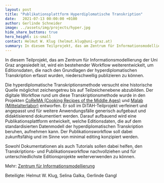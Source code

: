 ```yaml
---
layout: post
title: "Publikationsplattform Hyperdiplomatische Transkription"
date:   2021-07-13 00:00:00 +0100
author: Gerlinde Schneider
image: ../assets/img/projects/hyper.jpg
hide_share_buttons: true
hero_height: is-small
contact: Helmut W. Klug (helmut.klug@uni-graz.at)
summary: In diesem Teilprojekt, das am Zentrum für Informationsmodellierung der Uni Graz angesiedelt ist, wird ein bestehender Workflow weiterentwickelt, um Editionsdaten, die nach den Grundlagen der hyperdiplomatischen Transkription erfasst wurden, niederschwellig publizieren zu können. 
---
```


In diesem Teilprojekt, das am Zentrum für Informationsmodellierung der Uni Graz angesiedelt ist, wird ein bestehender Workflow weiterentwickelt, um Editionsdaten, die nach den Grundlagen der hyperdiplomatischen Transkription erfasst wurden, niederschwellig publizieren zu können.

Die hyperdiplomatische Transkriptionsmethode versucht eine historische Quelle möglichst zeichengetreu bis auf Teilzeichenebene abzubilden. Der digitale Workflow rund um diese Transkriptionsmethode wurde in den Projekten [CoReMA (Cooking Recipes of the Middle Ages)](https://gams.uni-graz.at/context:corema) und [Malab (Mittelalterlabor)](https://gams.uni-graz.at/context:malab) entworfen. Er soll im DiTAH-Teilprojekt verfeinert und angepasst und für weitere Anwendungsfälle generisch aufgebaut und didaktisierend dokumentiert werden. Darauf aufbauend wird eine Publikationsplattform entwickelt, welche Editionsdaten, die auf dem standardisierten Datenmodell der hyperdiplomatischen Transkription beruhen, aufnehmen kann. Der Publikationsworkflow soll dabei zukunftsfähig und im Sinne von minimal editing konzipiert werden.

Sowohl Dokumentationen als auch Tutorials sollen dabei helfen, den Transkriptions- und Publikationsworkflow nachvollziehen und für unterschiedlichste Editionsprojekte weiterverwenden zu können.
 
Mehr: [Zentrum für Informationsmodellierung](https://informationsmodellierung.uni-graz.at/de/)  

Beteiligte: Helmut W. Klug, Selina Galka, Gerlinde Gangl

